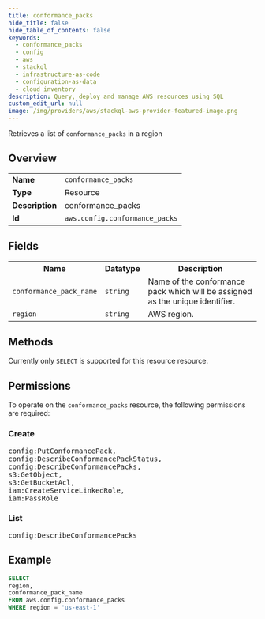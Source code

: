 ```yaml
---
title: conformance_packs
hide_title: false
hide_table_of_contents: false
keywords:
  - conformance_packs
  - config
  - aws
  - stackql
  - infrastructure-as-code
  - configuration-as-data
  - cloud inventory
description: Query, deploy and manage AWS resources using SQL
custom_edit_url: null
image: /img/providers/aws/stackql-aws-provider-featured-image.png
---
```

Retrieves a list of <code>conformance_packs</code> in a region

## Overview
<table><tbody>
<tr><td><b>Name</b></td><td><code>conformance_packs</code></td></tr>
<tr><td><b>Type</b></td><td>Resource</td></tr>
<tr><td><b>Description</b></td><td>conformance_packs</td></tr>
<tr><td><b>Id</b></td><td><code>aws.config.conformance_packs</code></td></tr>
</tbody></table>

## Fields
<table><tbody>
<tr><th>Name</th><th>Datatype</th><th>Description</th></tr>
<tr><td><code>conformance_pack_name</code></td><td><code>string</code></td><td>Name of the conformance pack which will be assigned as the unique identifier.</td></tr>
<tr><td><code>region</code></td><td><code>string</code></td><td>AWS region.</td></tr>

</tbody></table>

## Methods
Currently only <code>SELECT</code> is supported for this resource resource.

## Permissions

To operate on the <code>conformance_packs</code> resource, the following permissions are required:

### Create
<pre>
config:PutConformancePack,
config:DescribeConformancePackStatus,
config:DescribeConformancePacks,
s3:GetObject,
s3:GetBucketAcl,
iam:CreateServiceLinkedRole,
iam:PassRole</pre>

### List
<pre>
config:DescribeConformancePacks</pre>


## Example
```sql
SELECT
region,
conformance_pack_name
FROM aws.config.conformance_packs
WHERE region = 'us-east-1'
```
